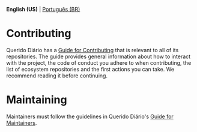 **English (US)** | [Português (BR)](/docs/CONTRIBUTING.md)

# Contributing
Querido Diário has a [Guide for Contributing](https://github.com/okfn-brasil/querido-diario-comunidade/blob/main/.github/CONTRIBUTING-en-US.md#contributing) that is relevant to all of its repositories. The guide provides general information about how to interact with the project, the code of conduct you adhere to when contributing, the list of ecosystem repositories and the first actions you can take. We recommend reading it before continuing.

# Maintaining
Maintainers must follow the guidelines in Querido Diário's [Guide for Maintainers](https://github.com/okfn-brasil/querido-diario-comunidade/blob/main/.github/CONTRIBUTING-en-US.md#maintaining).
